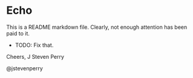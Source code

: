 # Echo

This is a README markdown file. Clearly, not enough attention has been paid to it.

* TODO: Fix that.

Cheers,
J Steven Perry

@jstevenperry